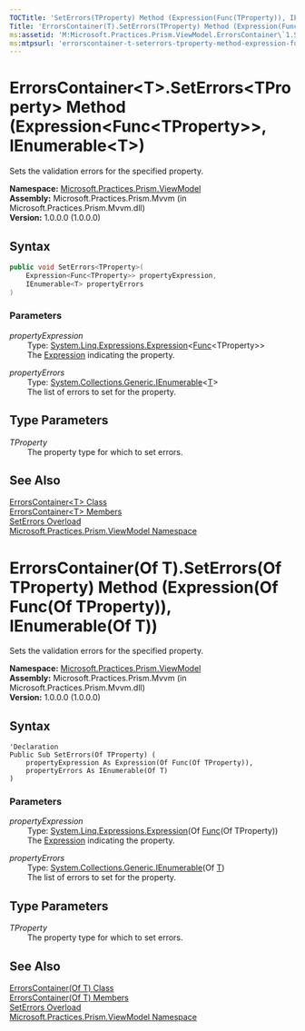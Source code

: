 ```yaml
---
TOCTitle: 'SetErrors(TProperty) Method (Expression(Func(TProperty)), IEnumerable(T))'
Title: 'ErrorsContainer(T).SetErrors(TProperty) Method (Expression(Func(TProperty)), IEnumerable(T)) (Microsoft.Practices.Prism.ViewModel)'
ms:assetid: 'M:Microsoft.Practices.Prism.ViewModel.ErrorsContainer\`1.SetErrors\`\`1(System.Linq.Expressions.Expression{System.Func{\`\`0}},System.Collections.Generic.IEnumerable{\`0})'
ms:mtpsurl: 'errorscontainer-t-seterrors-tproperty-method-expression-func-tproperty-ienumerable-t-mspp-viewmodel.md'
---
```


# ErrorsContainer&lt;T&gt;.SetErrors&lt;TProperty&gt; Method (Expression&lt;Func&lt;TProperty&gt;&gt;, IEnumerable&lt;T&gt;)

Sets the validation errors for the specified property.

**Namespace:** [Microsoft.Practices.Prism.ViewModel](/patterns-practices/reference/mspp-viewmodel-namespace)  
**Assembly:** Microsoft.Practices.Prism.Mvvm (in Microsoft.Practices.Prism.Mvvm.dll)  
**Version:** 1.0.0.0 (1.0.0.0)

## Syntax

```C#
public void SetErrors<TProperty>(
	Expression<Func<TProperty>> propertyExpression,
	IEnumerable<T> propertyErrors
)
```

### Parameters

*propertyExpression*  
&nbsp;&nbsp;&nbsp;&nbsp;&nbsp;&nbsp;&nbsp;&nbsp;Type: [System.Linq.Expressions.Expression](http://msdn.microsoft.com/en-us/library/bb335710)&lt;[Func](http://msdn.microsoft.com/en-us/library/bb534960)&lt;TProperty&gt;&gt;  
&nbsp;&nbsp;&nbsp;&nbsp;&nbsp;&nbsp;&nbsp;&nbsp;The [Expression](http://msdn.microsoft.com/en-us/library/bb356138) indicating the property.

*propertyErrors*  
&nbsp;&nbsp;&nbsp;&nbsp;&nbsp;&nbsp;&nbsp;&nbsp;Type: [System.Collections.Generic.IEnumerable](http://msdn.microsoft.com/en-us/library/9eekhta0)&lt;[T](/patterns-practices/reference/errorscontainer-t-class-mspp-viewmodel)&gt;  
&nbsp;&nbsp;&nbsp;&nbsp;&nbsp;&nbsp;&nbsp;&nbsp;The list of errors to set for the property.

## Type Parameters

*TProperty*  
&nbsp;&nbsp;&nbsp;&nbsp;&nbsp;&nbsp;&nbsp;&nbsp;The property type for which to set errors.

## See Also

[ErrorsContainer&lt;T&gt; Class](/patterns-practices/reference/errorscontainer-t-class-mspp-viewmodel)  
[ErrorsContainer&lt;T&gt; Members](/patterns-practices/reference/errorscontainer-t-members-mspp-viewmodel)  
[SetErrors Overload](/patterns-practices/reference/errorscontainer-t-seterrors-method-mspp-viewmodel)  
[Microsoft.Practices.Prism.ViewModel Namespace](/patterns-practices/reference/mspp-viewmodel-namespace)  

# ErrorsContainer(Of T).SetErrors(Of TProperty) Method (Expression(Of Func(Of TProperty)), IEnumerable(Of T))

Sets the validation errors for the specified property.

**Namespace:** [Microsoft.Practices.Prism.ViewModel](/patterns-practices/reference/mspp-viewmodel-namespace)  
**Assembly:** Microsoft.Practices.Prism.Mvvm (in Microsoft.Practices.Prism.Mvvm.dll)  
**Version:** 1.0.0.0 (1.0.0.0)

## Syntax

```VB
'Declaration
Public Sub SetErrors(Of TProperty) ( 
	propertyExpression As Expression(Of Func(Of TProperty)),
	propertyErrors As IEnumerable(Of T)
)
```

### Parameters

*propertyExpression*  
&nbsp;&nbsp;&nbsp;&nbsp;&nbsp;&nbsp;&nbsp;&nbsp;Type: [System.Linq.Expressions.Expression](http://msdn.microsoft.com/en-us/library/bb335710)(Of [Func](http://msdn.microsoft.com/en-us/library/bb534960)(Of TProperty))  
&nbsp;&nbsp;&nbsp;&nbsp;&nbsp;&nbsp;&nbsp;&nbsp;The [Expression](http://msdn.microsoft.com/en-us/library/bb356138) indicating the property.

*propertyErrors*  
&nbsp;&nbsp;&nbsp;&nbsp;&nbsp;&nbsp;&nbsp;&nbsp;Type: [System.Collections.Generic.IEnumerable](http://msdn.microsoft.com/en-us/library/9eekhta0)(Of [T](/patterns-practices/reference/errorscontainer-t-class-mspp-viewmodel))  
&nbsp;&nbsp;&nbsp;&nbsp;&nbsp;&nbsp;&nbsp;&nbsp;The list of errors to set for the property.

## Type Parameters

*TProperty*  
&nbsp;&nbsp;&nbsp;&nbsp;&nbsp;&nbsp;&nbsp;&nbsp;The property type for which to set errors.  

## See Also

[ErrorsContainer(Of T) Class](/patterns-practices/reference/errorscontainer-t-class-mspp-viewmodel)  
[ErrorsContainer(Of T) Members](/patterns-practices/reference/errorscontainer-t-members-mspp-viewmodel)  
[SetErrors Overload](/patterns-practices/reference/errorscontainer-t-seterrors-method-mspp-viewmodel)  
[Microsoft.Practices.Prism.ViewModel Namespace](/patterns-practices/reference/mspp-viewmodel-namespace)  
